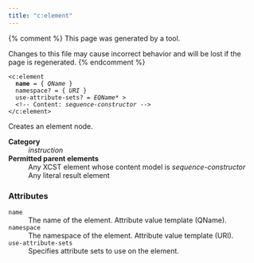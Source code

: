 ```yaml
---
title: "c:element"
---
```


{% comment %}
This page was generated by a tool.

Changes to this file may cause incorrect behavior and will be lost if
the page is regenerated.
{% endcomment %}

<div class="language-xml highlighter-rouge"><pre class="highlight element-syntax"><code><span class="nt">&lt;c:element</span>
  <b>name</b> = { <i title="A QName. Unprefixed names are in the default namespace.">QName</i> }
  <span>namespace</span>? = { <i>URI</i> }
  <span>use-attribute-sets</span>? = <span><i title="An EQName. Unprefixed QNames are in the null namespace.">EQName</i>*</span> &gt;
  &lt;!-- Content: <i>sequence-constructor</i> --&gt;
<span class="nt">&lt;/c:element&gt;</span></code></pre></div>
<p>Creates an element node.</p>
<dl>
   <dt><b>Category</b></dt>
   <dd><i>instruction</i></dd>
   <dt><b>Permitted parent elements</b></dt>
   <dd>Any XCST element whose content model is <i>sequence-constructor</i></dd>
   <dd>Any literal result element</dd>
</dl>
<h3>Attributes</h3>
<dl>
   <dt><code>name</code></dt>
   <dd>The name of the element. Attribute value template (QName).</dd>
   <dt><code>namespace</code></dt>
   <dd>The namespace of the element. Attribute value template (URI).</dd>
   <dt><code>use-attribute-sets</code></dt>
   <dd>Specifies attribute sets to use on the element.</dd>
</dl>